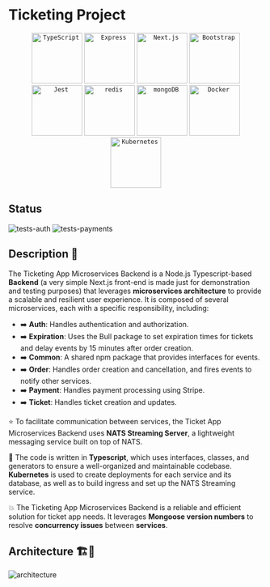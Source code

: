 # Ticketing Project

<div align="center">
  <code><img width="100" src="https://user-images.githubusercontent.com/25181517/183890598-19a0ac2d-e88a-4005-a8df-1ee36782fde1.png" alt="TypeScript" title="TypeScript"/></code>
  <code><img width="100" src="https://user-images.githubusercontent.com/25181517/183859966-a3462d8d-1bc7-4880-b353-e2cbed900ed6.png" alt="Express" title="Express"/></code>
	<code><img width="100" src="https://github.com/marwin1991/profile-technology-icons/assets/136815194/5f8c622c-c217-4649-b0a9-7e0ee24bd704" alt="Next.js" title="Next.js"/></code>
  <code><img width="100" src="https://user-images.githubusercontent.com/25181517/183898054-b3d693d4-dafb-4808-a509-bab54cf5de34.png" alt="Bootstrap" title="Bootstrap"/></code>
	<code><img width="100" src="https://user-images.githubusercontent.com/25181517/187955005-f4ca6f1a-e727-497b-b81b-93fb9726268e.png" alt="Jest" title="Jest"/></code>
	<code><img width="100" src="https://user-images.githubusercontent.com/25181517/182884894-d3fa6ee0-f2b4-4960-9961-64740f533f2a.png" alt="redis" title="redis"/></code>
	<code><img width="100" src="https://user-images.githubusercontent.com/25181517/182884177-d48a8579-2cd0-447a-b9a6-ffc7cb02560e.png" alt="mongoDB" title="mongoDB"/></code>
  <code><img width="100" src="https://user-images.githubusercontent.com/25181517/117207330-263ba280-adf4-11eb-9b97-0ac5b40bc3be.png" alt="Docker" title="Docker"/></code>
	<code><img width="100" src="https://user-images.githubusercontent.com/25181517/182534006-037f08b5-8e7b-4e5f-96b6-5d2a5558fa85.png" alt="Kubernetes" title="Kubernetes"/></code>
</div>

## Status

![tests-auth](https://github.com/sRayen/Ticketing-Microservices/workflows/tests-auth/badge.svg)
![tests-payments](https://github.com/sRayen/Ticketing-Microservices/workflows/tests-payments/badge.svg)

## Description 🎫

The Ticketing App Microservices Backend is a Node.js Typescript-based **Backend** (a very simple Next.js front-end is made just for demonstration and testing purposes) that leverages **microservices architecture** to provide a scalable and resilient user experience. It is composed of several microservices, each with a specific responsibility, including:

* ➡️ **Auth**: Handles authentication and authorization.
* ➡️ **Expiration**: Uses the Bull package to set expiration times for tickets and delay events by 15 minutes after order creation.
* ➡️ **Common**: A shared npm package that provides interfaces for events.
* ➡️ **Order**: Handles order creation and cancellation, and fires events to notify other services.
* ➡️ **Payment**: Handles payment processing using Stripe.
* ➡️ **Ticket**: Handles ticket creation and updates.
  
⭐ To facilitate communication between services, the Ticket App Microservices Backend uses **NATS Streaming Server**, a lightweight messaging service built on top of NATS.

🌟 The code is written in **Typescript**, which uses interfaces, classes, and generators to ensure a well-organized and maintainable codebase.
**Kubernetes** is used to create deployments for each service and its database, as well as to build ingress and set up the NATS Streaming service.

💥 The Ticketing App Microservices Backend is a reliable and efficient solution for ticket app needs. It leverages **Mongoose version numbers** to resolve **concurrency issues** between **services**.

##  Architecture 🏗️🔨

![architecture](https://github.com/SRayen/Ticketing-Microservices/assets/13922445/0e6c6799-ba1a-4e79-837c-c1b4d6ff3164)


